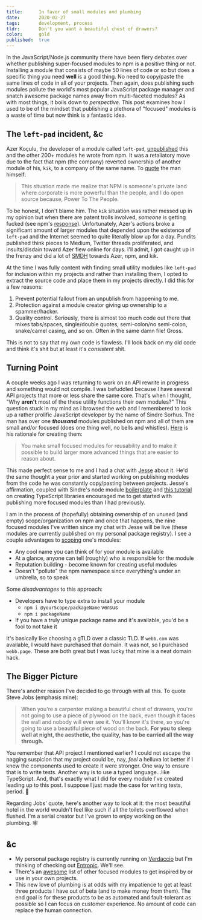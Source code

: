 ```yaml
---
title:      In favor of small modules and plumbing
date:       2020-02-27
tags:       development, process
tldr:       Don't you want a beautiful chest of drawers?
color:      gold
published:  true
---
```


In the JavaScript/Node.js community there have been fiery debates over whether publishing super-focused modules to npm is a positive thing or not. Installing a module that consists of maybe 50 lines of code or so but does a specific thing you need **well** is a good thing. No need to copy/paste the same lines of code in all of your projects. Then again, does publishing such modules pollute the world's most popular JavaScript package manager and snatch awesome package names away from multi-faceted modules? As with most things, it boils down to *perspective*. This post examines how I used to be of the mindset that publishing a plethora of "focused" modules is a waste of time but now think is a fantastic idea.

## The `left-pad` incident, &c

Azer Koçulu, the developer of a module called `left-pad`, [unpublished](https://github.com/left-pad/left-pad/issues/4 "npmjs.org tells me that left-pad is not available (404 page)") this and the other 200+ modules he wrote from npm. It was a retaliatory move due to the fact that npm (the company) reverted ownership of another module of his, `kik`, to a company of the same name. To [quote](https://kodfabrik.com/journal/i-ve-just-liberated-my-modules "I've Just Liberated My Modules") the man himself:

> This situation made me realize that NPM is someone's private land where corporate is more powerful than the people, and I do open source because, Power To The People.

To be honest, I don't blame him. The `kik` situation was rather messed up in my opinion but when there are patent trolls involved, _someone_ is getting fucked (see npm's [response](https://blog.npmjs.org/post/141577284765/kik-left-pad-and-npm "kik, left-pad, and npm")). Unfortunately, Azer's actions broke a significant amount of larger modules that depended upon the existence of `left-pad` and the Internet seemed to quite literally blow up for a day. Pundits published think pieces to Medium, Twitter threads proliferated, and insults/disdain toward Azer flew online for days. I'll admit, I got caught up in the frenzy and did a lot of [SMDH](https://www.urbandictionary.com/define.php?term=SMDH "Urband Dictionary definition for SMDH") towards Azer, npm, and kik.

At the time I was fully content with finding small utility modules like `left-pad` for inclusion within my projects and rather than installing them, I opted to extract the source code and place them in my projects directly. I did this for a few reasons:

1. Prevent potential fallout from an unpublish from happening to me.
2. Protection against a module creator giving up ownership to a spammer/hacker.
3. Quality control. Seriously, there is almost too much code out there that mixes tabs/spaces, single/double quotes, semi-colon/no semi-colon, snake/camel casing, and so on. Often in the same damn file! Gross.

This is not to say that my own code is flawless. I'll look back on my old code and think it's shit but at least it's _consistent_ shit.

## Turning Point

A couple weeks ago I was returning to work on an API rewrite in progress and something would not compile. I was befuddled because I have several API projects that more or less share the same core. That's when I thought, "Why **aren't** most of the these utility functions their own modules?" This question stuck in my mind as I browsed the web and I remembered to look up a rather prolific JavaScript developer by the name of Sindre Sorhus. The man has over one **_thousand_** modules published on npm and all of them are small and/or focused (does one thing well, no bells and whistles). [Here](https://github.com/sindresorhus/ama/issues/10#issuecomment-117766328 "One-line node modules") is his rationale for creating them:

> You make small focused modules for reusability and to make it possible to build larger more advanced things that are easier to reason about.

This made perfect sense to me and I had a chat with [Jesse](https://jesseyoungblood.com "Jesse's homepage") about it. He'd the same thought a year prior and started working on publishing modules from the code he was constantly copy/pasting between projects. Jesse's affirmation, coupled with Sindre's node module [boilerplate](https://github.com/sindresorhus/node-module-boilerplate "Boilerplate to kickstart creating a Node.js module") and [this tutorial](https://www.tsmean.com/articles/how-to-write-a-typescript-library "How to write a typescript library") on creating TypeScript libraries encouraged me to get started with publishing more focused modules than I had previously.

I am in the process of (hopefully) obtaining ownership of an unused (and empty) scope/organization on npm and once that happens, the nine focused modules I've written since my chat with Jesse will be live (these modules are currently published on my personal package registry). I see a couple advantages to [scoping](https://docs.npmjs.com/misc/scope "npm documentation on scopes") one's modules:

- Any cool name you can think of for your module is available
- At a glance, anyone can tell (roughly) who is responsible for the module
- Reputation building - become known for creating useful modules
- Doesn't "pollute" the npm namespace since everything's under an umbrella, so to speak

Some _disadvantages_ to this approach:

- Developers have to type extra to install your module
  - `npm i @yourScope/packageName` versus
  - `npm i packageName`
- If you have a truly unique package name and it's available, you'd be a fool to not take it

It's basically like choosing a gTLD over a classic TLD. If `webb.com` was available, I would have purchased that domain. It was not, so I purchased `webb.page`. These are both great but I was lucky that mine is a neat domain hack.

## The Bigger Picture

There's another reason I've decided to go through with all this. To quote Steve Jobs (emphasis mine):

> When you're a carpenter making a beautiful chest of drawers, you're not going to use a piece of plywood on the back, even though it faces the wall and nobody will ever see it. You'll know it's there, so you're going to use a beautiful piece of wood on the back. **For you to sleep well at night, the aesthetic, the quality, has to be carried all the way through.**

You remember that API project I mentioned earlier? I could not escape the nagging suspicion that my project could be, nay, _feel_ a helluva lot better if I knew the components used to create it were stronger. One way to ensure that is to write tests. Another way is to use a typed language...like TypeScript. And, that's exactly what I did for every module I've created leading up to this post. I suppose I just made the case for writing tests, period. 🤔

Regarding Jobs' quote, here's another way to look at it: the most beautiful hotel in the world wouldn't feel like such if all the toilets overflowed when flushed. I'm a serial creator but I've grown to enjoy working on the plumbing. 🕸

## &c

- My personal package registry is currently running on [Verdaccio](https://github.com/verdaccio/verdaccio "A lightweight private npm proxy registry") but I'm thinking of checking out [Entropic](https://github.com/entropic-dev/entropic "a package registry for anything, but mostly javascript"). We'll see.
- There's an [awesome](https://github.com/parro-it/awesome-micro-npm-packages "A curated list of small, focused npm packages.") list of other focused modules to get inspired by or use in your own projects.
- This new love of plumbing is at odds with my impatience to get at least three products I have out of beta (and to make money from them). The end goal is for these products to be as automated and fault-tolerant as possible so I can focus on customer experience. No amount of code can replace the human connection.
